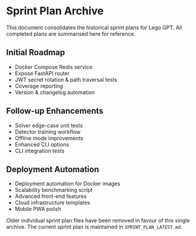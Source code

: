 # Sprint Plan Archive

This document consolidates the historical sprint plans for Lego GPT. All completed plans are summarised here for reference.

## Initial Roadmap
- Docker Compose Redis service
- Expose FastAPI router
- JWT secret rotation & path traversal tests
- Coverage reporting
- Version & changelog automation

## Follow-up Enhancements
- Solver edge-case unit tests
- Detector training workflow
- Offline mode improvements
- Enhanced CLI options
- CLI integration tests

## Deployment Automation
- Deployment automation for Docker images
- Scalability benchmarking script
- Advanced front-end features
- Cloud infrastructure templates
- Mobile PWA polish

Older individual sprint plan files have been removed in favour of this single archive. The current sprint plan is maintained in `SPRINT_PLAN_LATEST.md`.

